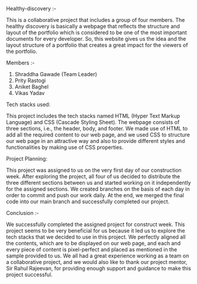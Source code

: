 Healthy-discovery :-

This is a collaborative project that includes a group of four members. The healthy discovery is basically a webpage that reflects the structure and layout of the portfolio which is considered to be one of the most important documents for every developer. So, this website gives us the idea and the layout structure of a portfolio that creates a great impact for the viewers of the portfolio.

Members :- 

1. Shraddha Gawade (Team Leader)
2. Prity Rastogi
3. Aniket Baghel
4. Vikas Yadav


Tech stacks used:

This project includes the tech stacks named HTML (Hyper Text Markup Language) and CSS (Cascade Styling Sheet).
The webpage consists of three sections, i.e., the header, body, and footer. We made use of HTML to add all the required content to our web page, and we used CSS to structure our web page in an attractive way and also to provide different styles and functionalities by making use of CSS properties.

Project Planning:

This project was assigned to us on the very first day of our construction week. After exploring the project, all four of us decided to distribute the three different sections between us and started working on it independently for the assigned sections. We created branches on the basis of each day in order to commit and push our work daily. At the end, we merged the final code into our main branch and successfully completed our project.

Conclusion :-

We successfully completed the assigned project for construct week. This project seems to be very beneficial for us because it led us to explore the tech stacks that we decided to use in this project. We perfectly aligned all the contents, which are to be displayed on our web page, and each and every piece of content is pixel-perfect and placed as mentioned in the sample provided to us. We all had a great experience working as a team on a collaborative project, and we would also like to thank our project mentor, Sir Rahul Rajeevan, for providing enough support and guidance to make this project successful.

